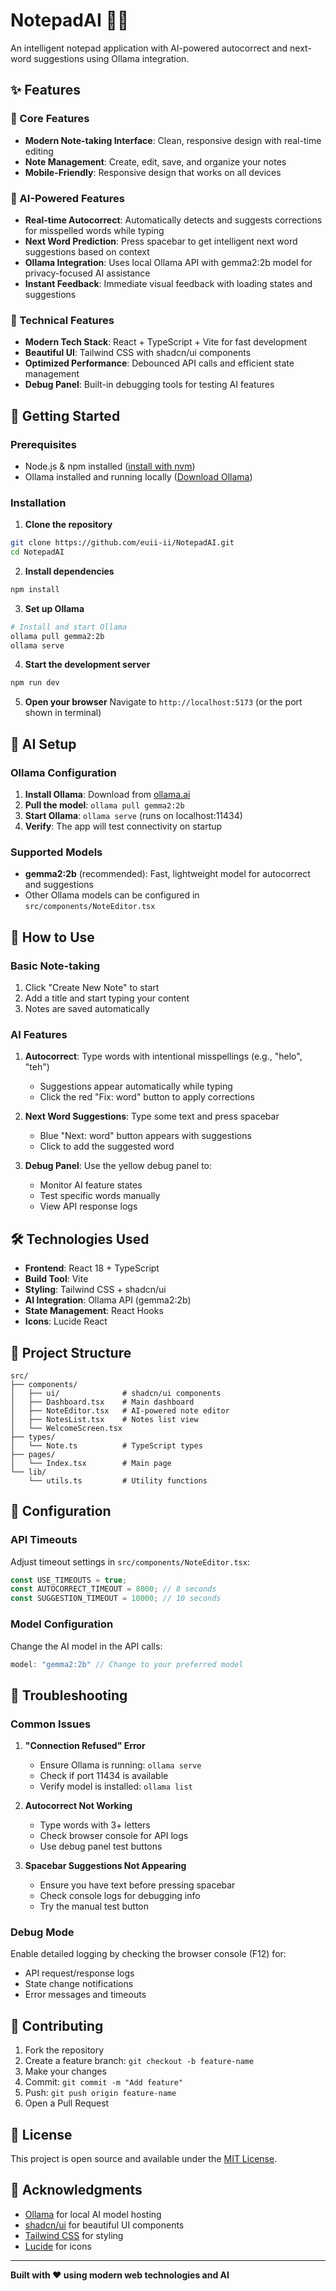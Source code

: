 # NotepadAI 🤖📝

An intelligent notepad application with AI-powered autocorrect and next-word suggestions using Ollama integration.

## ✨ Features

### 🔧 Core Features
- **Modern Note-taking Interface**: Clean, responsive design with real-time editing
- **Note Management**: Create, edit, save, and organize your notes
- **Mobile-Friendly**: Responsive design that works on all devices

### 🤖 AI-Powered Features
- **Real-time Autocorrect**: Automatically detects and suggests corrections for misspelled words while typing
- **Next Word Prediction**: Press spacebar to get intelligent next word suggestions based on context
- **Ollama Integration**: Uses local Ollama API with gemma2:2b model for privacy-focused AI assistance
- **Instant Feedback**: Immediate visual feedback with loading states and suggestions

### 🎨 Technical Features
- **Modern Tech Stack**: React + TypeScript + Vite for fast development
- **Beautiful UI**: Tailwind CSS with shadcn/ui components
- **Optimized Performance**: Debounced API calls and efficient state management
- **Debug Panel**: Built-in debugging tools for testing AI features

## 🚀 Getting Started

### Prerequisites
- Node.js & npm installed ([install with nvm](https://github.com/nvm-sh/nvm#installing-and-updating))
- Ollama installed and running locally ([Download Ollama](https://ollama.ai/))

### Installation

1. **Clone the repository**
```bash
git clone https://github.com/euii-ii/NotepadAI.git
cd NotepadAI
```

2. **Install dependencies**
```bash
npm install
```

3. **Set up Ollama**
```bash
# Install and start Ollama
ollama pull gemma2:2b
ollama serve
```

4. **Start the development server**
```bash
npm run dev
```

5. **Open your browser**
Navigate to `http://localhost:5173` (or the port shown in terminal)

## 🤖 AI Setup

### Ollama Configuration
1. **Install Ollama**: Download from [ollama.ai](https://ollama.ai/)
2. **Pull the model**: `ollama pull gemma2:2b`
3. **Start Ollama**: `ollama serve` (runs on localhost:11434)
4. **Verify**: The app will test connectivity on startup

### Supported Models
- **gemma2:2b** (recommended): Fast, lightweight model for autocorrect and suggestions
- Other Ollama models can be configured in `src/components/NoteEditor.tsx`

## 🎯 How to Use

### Basic Note-taking
1. Click "Create New Note" to start
2. Add a title and start typing your content
3. Notes are saved automatically

### AI Features
1. **Autocorrect**: Type words with intentional misspellings (e.g., "helo", "teh")
   - Suggestions appear automatically while typing
   - Click the red "Fix: word" button to apply corrections

2. **Next Word Suggestions**: Type some text and press spacebar
   - Blue "Next: word" button appears with suggestions
   - Click to add the suggested word

3. **Debug Panel**: Use the yellow debug panel to:
   - Monitor AI feature states
   - Test specific words manually
   - View API response logs

## 🛠️ Technologies Used

- **Frontend**: React 18 + TypeScript
- **Build Tool**: Vite
- **Styling**: Tailwind CSS + shadcn/ui
- **AI Integration**: Ollama API (gemma2:2b)
- **State Management**: React Hooks
- **Icons**: Lucide React

## 📁 Project Structure

```
src/
├── components/
│   ├── ui/              # shadcn/ui components
│   ├── Dashboard.tsx    # Main dashboard
│   ├── NoteEditor.tsx   # AI-powered note editor
│   ├── NotesList.tsx    # Notes list view
│   └── WelcomeScreen.tsx
├── types/
│   └── Note.ts          # TypeScript types
├── pages/
│   └── Index.tsx        # Main page
└── lib/
    └── utils.ts         # Utility functions
```

## 🔧 Configuration

### API Timeouts
Adjust timeout settings in `src/components/NoteEditor.tsx`:
```typescript
const USE_TIMEOUTS = true;
const AUTOCORRECT_TIMEOUT = 8000; // 8 seconds
const SUGGESTION_TIMEOUT = 10000; // 10 seconds
```

### Model Configuration
Change the AI model in the API calls:
```typescript
model: "gemma2:2b" // Change to your preferred model
```

## 🐛 Troubleshooting

### Common Issues

1. **"Connection Refused" Error**
   - Ensure Ollama is running: `ollama serve`
   - Check if port 11434 is available
   - Verify model is installed: `ollama list`

2. **Autocorrect Not Working**
   - Type words with 3+ letters
   - Check browser console for API logs
   - Use debug panel test buttons

3. **Spacebar Suggestions Not Appearing**
   - Ensure you have text before pressing spacebar
   - Check console logs for debugging info
   - Try the manual test button

### Debug Mode
Enable detailed logging by checking the browser console (F12) for:
- API request/response logs
- State change notifications
- Error messages and timeouts

## 🤝 Contributing

1. Fork the repository
2. Create a feature branch: `git checkout -b feature-name`
3. Make your changes
4. Commit: `git commit -m "Add feature"`
5. Push: `git push origin feature-name`
6. Open a Pull Request

## 📄 License

This project is open source and available under the [MIT License](LICENSE).

## 🙏 Acknowledgments

- [Ollama](https://ollama.ai/) for local AI model hosting
- [shadcn/ui](https://ui.shadcn.com/) for beautiful UI components
- [Tailwind CSS](https://tailwindcss.com/) for styling
- [Lucide](https://lucide.dev/) for icons

---

**Built with ❤️ using modern web technologies and AI**

